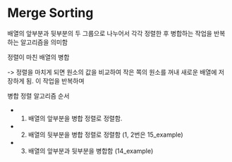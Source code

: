 # Merge Sorting

배열의 앞부분과 뒷부분의 두 그룹으로 나누어서 각각 정렬한 후 병합하는 작업을 반복하는 알고리즘을 의미함

정렬이 마친 배열의 병합

-> 정렬을 마치게 되면 원소의 값을 비교하여 작은 쪽의 원소를 꺼내 새로운 배열에 저장하게 됨. 이 작업을 반복하며 

병합 정렬 알고리즘 순서 

- 1. 배열의 앞부분을 병합 정렬로 정렬함.
- 2. 배열의 뒷부분을 병합 정렬로 정렬함 (1, 2번은 15_example)
- 3. 배열의 앞부분과 뒷부분을 병합함 (14_example)

